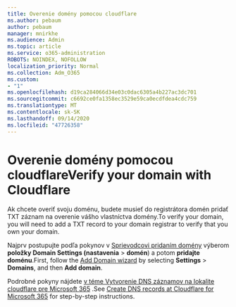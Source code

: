 ```yaml
---
title: Overenie domény pomocou cloudflare
ms.author: pebaum
author: pebaum
manager: mnirkhe
ms.audience: Admin
ms.topic: article
ms.service: o365-administration
ROBOTS: NOINDEX, NOFOLLOW
localization_priority: Normal
ms.collection: Adm_O365
ms.custom:
- "1"
ms.openlocfilehash: d19ca284066d34e03c0dac6305a4b227ac3dc701
ms.sourcegitcommit: c6692ce0fa1358ec3529e59ca0ecdfdea4cdc759
ms.translationtype: MT
ms.contentlocale: sk-SK
ms.lasthandoff: 09/14/2020
ms.locfileid: "47726358"
---
```

# <a name="verify-your-domain-with-cloudflare"></a><span data-ttu-id="746c0-102">Overenie domény pomocou cloudflare</span><span class="sxs-lookup"><span data-stu-id="746c0-102">Verify your domain with Cloudflare</span></span>

<span data-ttu-id="746c0-103">Ak chcete overiť svoju doménu, budete musieť do registrátora domén pridať TXT záznam na overenie vášho vlastníctva domény.</span><span class="sxs-lookup"><span data-stu-id="746c0-103">To verify your domain, you will need to add a TXT record to your domain registrar to verify that you own your domain.</span></span> 

<span data-ttu-id="746c0-104">Najprv postupujte podľa pokynov v [Sprievodcovi pridaním domény](https://portal.office.com/adminportal/home#/Domains) výberom **položky Domain Settings (nastavenia** \> **domén**) a potom **pridajte doménu**.</span><span class="sxs-lookup"><span data-stu-id="746c0-104">First, follow the [Add Domain wizard](https://portal.office.com/adminportal/home#/Domains) by selecting **Settings** \> **Domains**, and then **Add domain**.</span></span>
  
<span data-ttu-id="746c0-105">Podrobné pokyny nájdete [v téme Vytvorenie DNS záznamov na lokalite cloudflare pre Microsoft 365](https://docs.microsoft.com/microsoft-365/admin/dns/create-dns-records-at-cloudflare) .</span><span class="sxs-lookup"><span data-stu-id="746c0-105">See [Create DNS records at Cloudflare for Microsoft 365](https://docs.microsoft.com/microsoft-365/admin/dns/create-dns-records-at-cloudflare) for step-by-step instructions.</span></span>